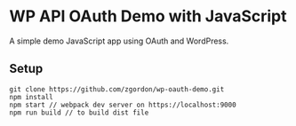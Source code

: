 # WP API OAuth Demo with JavaScript
A simple demo JavaScript app using OAuth and WordPress.

## Setup

```
git clone https://github.com/zgordon/wp-oauth-demo.git
npm install
npm start // webpack dev server on https://localhost:9000
npm run build // to build dist file
